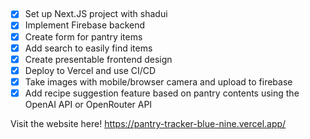 ## 

-  [x] Set up Next.JS project with shadui
-  [x] Implement Firebase backend
-  [x] Create form for pantry items
-  [x] Add search to easily find items
-  [x] Create presentable frontend design
-  [x] Deploy to Vercel and use CI/CD
-  [x] Take images with mobile/browser camera and upload to firebase
-  [x] Add recipe suggestion feature based on pantry contents using the OpenAI API or OpenRouter API

Visit the website here!
https://pantry-tracker-blue-nine.vercel.app/
